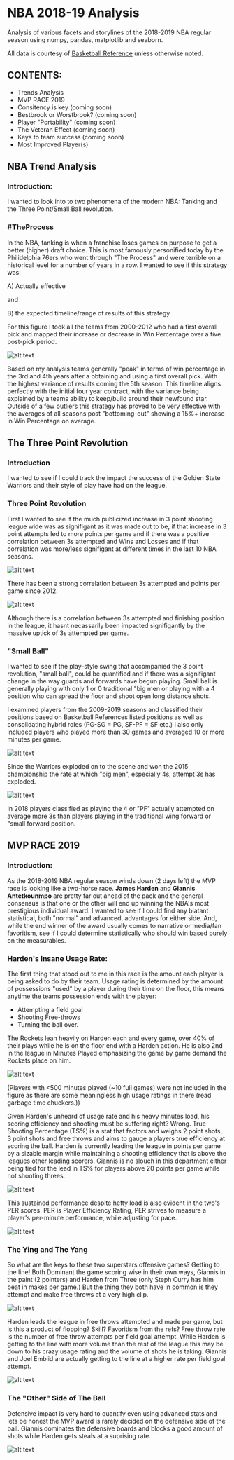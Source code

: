 # NBA 2018-19 Analysis

Analysis of various facets and storylines of the 2018-2019 NBA regular season using numpy, pandas, matplotlib and seaborn.

All data is courtesy of [Basketball Reference](https://www.basketball-reference.com/) unless otherwise noted.

## CONTENTS:
- Trends Analysis
- MVP RACE 2019
- Consitency is key (coming soon)
- Bestbrook or Worstbrook? (coming soon)
- Player "Portability" (coming soon)
- The Veteran Effect (coming soon)
- Keys to team success (coming soon)
- Most Improved Player(s)

## NBA Trend Analysis

### Introduction:

I wanted to look into to two phenomena of the modern NBA: Tanking and the Three Point/Small Ball revolution.

### #TheProcess

In the NBA, tanking is when a franchise loses games on purpose to get a better (higher) draft choice. This is most famously personified today by the Philidelphia 76ers who went through "The Process" and were terrible on a historical level for a number of years in a row. I wanted to see if this strategy was:

A) Actually effective

and

B) the expected timeline/range of results of this strategy

For this figure I took all the teams from 2000-2012 who had a first overall pick and mapped their increase or decrease in Win Percentage over a five post-pick period.

![alt text](https://github.com/wilsonmacleod/NBA-2018-19_Analysis/blob/master/NBA_Trends/figs/theprocess.png)

Based on my analysis teams generally "peak" in terms of win percentage in the 3rd and 4th years after a obtaining and using a first overall pick. With the highest variance of results coming the 5th season. This timeline aligns perfectly with the initial four year contract, with the variance being explained by a teams ability to keep/build around their newfound star. Outside of a few outliers this strategy has proved to be very effective with the averages of all seasons post "bottoming-out" showing a 15%+ increase in Win Percentage on average.

## The Three Point Revolution

### Introduction

I wanted to see if I could track the impact the success of the Golden State Warriors and their style of play have had on the league.

### Three Point Revolution
 
 First I wanted to see if the much publicized increase in 3 point shooting league wide was as signifigant as it was made out to be, if that increase in 3 point attempts led to more points per game and if there was a positive correlation between 3s attempted and Wins and Losses and if that correlation was more/less signifigant at different times in the last 10 NBA seasons.
 
![alt text](https://github.com/wilsonmacleod/NBA-2018-19_Analysis/blob/master/NBA_Trends/figs/3PAvPTS.png)

There has been a strong correlation between 3s attempted and points per game since 2012.

![alt text](https://github.com/wilsonmacleod/NBA-2018-19_Analysis/blob/master/NBA_Trends/figs/3PAvRk.png)

Although there is a correlation between 3s attempted and finishing position in the league, it hasnt necassarily been impacted signifigantly by the massive uptick of 3s attempted per game.

### "Small Ball"

I wanted to see if the play-style swing that accompanied the 3 point revolution, "small ball", could be quantified and if there was a signifigant change in the way guards and forwards have begun playing. Small ball is generally playing with only 1 or 0 traditional "big men or playing with a 4 position who can spread the floor and shoot open long distance shots.

I examined players from the 2009-2019 seasons and classified their positions based on Basketball References listed positions as well as consolidating hybrid roles (PG-SG = PG, SF-PF = SF etc.) I also only included players who played more than 30 games and averaged 10 or more minutes per game.

![alt text](https://github.com/wilsonmacleod/NBA-2018-19_Analysis/blob/master/NBA_Trends/figs/3PA_pos-boxen.png)

Since the Warriors exploded on to the scene and won the 2015 championship the rate at which "big men", especially 4s, attempt 3s has exploded. 

![alt text](https://github.com/wilsonmacleod/NBA-2018-19_Analysis/blob/master/NBA_Trends/figs/3PA_pos-line.png)

In 2018 players classified as playing the 4 or "PF" actually attempted on average more 3s than players playing in the traditional wing forward or "small forward position.

## MVP RACE 2019
 
### Introduction:

As the 2018-2019 NBA regular season winds down (2 days left) the MVP race is looking like a two-horse race. **James Harden** and **Giannis Antetkounmpo** are pretty far out ahead of the pack and the general consensus is that one or the other will end up winning the NBA's most prestigious individual award. I wanted to see if I could find any blatant statistical, both "normal" and advanced, advantages for either side. And, while the end winner of the award usually comes to narrative or media/fan favoritism, see if I could determine statistically who should win based purely on the measurables.

### Harden's Insane Usage Rate:

The first thing that stood out to me in this race is the amount each player is being asked to do by their team. Usage rating is determined by the amount of possessions "used" by a player during their time on the floor, this means anytime the teams possession ends with the player:
- Attempting a field goal 
- Shooting Free-throws 
- Turning the ball over. 

The Rockets lean heavily on Harden each and every game, over 40% of their plays while he is on the floor end with a Harden action. He is also 2nd in the league in Minutes Played emphasizing the game by game demand the Rockets place on him.

![alt text](https://github.com/wilsonmacleod/NBA-2018-19-Analysis/blob/master/MVP_Race/figs/TotalMinsUsage.png)

(Players with <500 minutes played (~10 full games) were not included in the figure as there are some meaningless high usage ratings in there (read garbage time chuckers.))

Given Harden's unheard of usage rate and his heavy minutes load, his scoring efficiency and shooting must be suffering right? Wrong. True Shooting Percentage (TS%) is a stat that factors and weighs 2 point shots, 3 point shots and free throws and aims to gauge a players true efficiency at scoring the ball. Harden is currently leading the league in points per game by a sizable margin while maintaining a shooting efficiency  that is above the leagues other leading scorers. Giannis is no slouch in this department either being tied for the lead in TS% for players above 20 points per game while not shooting threes.

![alt text](https://github.com/wilsonmacleod/NBA-2018-19-Analysis/blob/master/MVP_Race/figs/ScoringTS.png)

This sustained performance despite hefty load is also evident in the two's PER scores. PER is Player Efficiency Rating, PER strives to measure a player's per-minute performance, while adjusting for pace.

![alt text](https://github.com/wilsonmacleod/NBA-2018-19-Analysis/blob/master/MVP_Race/figs/PERvUSG.png)
### The Ying and The Yang

So what are the keys to these two superstars offensive games? Getting to the line! Both Dominant the game scoring wise in their own ways, Giannis in the paint (2 pointers) and Harden from Three (only Steph Curry has him beat in makes per game.) But the thing they both have in common is they attempt and make free throws at a very high clip.

![alt text](https://github.com/wilsonmacleod/NBA-2018-19-Analysis/blob/master/MVP_Race/figs/ScoringRoots.png)

Harden leads the league in free throws attempted and made per game, but is this a product of flopping? Skill? Favoritism from the refs? Free throw rate is the number of free throw attempts per field goal attempt. While Harden is getting to the line with more volume than the rest of the league this may be down to his crazy usage rating and the volume of shots he is taking. Giannis and Joel Embiid are actually getting to the line at a higher rate per field goal attempt.

![alt text](https://github.com/wilsonmacleod/NBA-2018-19-Analysis/blob/master/MVP_Race/figs/FreeThrowRate.png)

### The "Other" Side of The Ball

Defensive impact is very hard to quantify even using advanced stats and lets be honest the MVP award is rarely decided on the defensive side of the ball. Giannis dominates the defensive boards and blocks a good amount of shots while Harden gets steals at a suprising rate.

![alt text](https://github.com/wilsonmacleod/NBA-2018-19-Analysis/blob/master/MVP_Race/figs/generalDEF.png)







